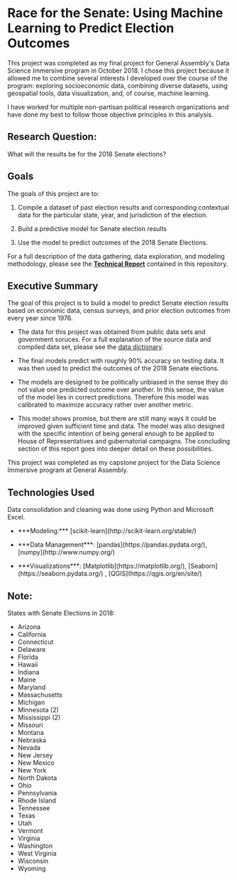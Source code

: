 # Race for the Senate: Using Machine Learning to Predict Election Outcomes

<p>This project was completed as my final project for General Assembly's Data Science Immersive program in October 2018. I chose this project because it allowed me to combine several interests I developed over the course of the program: exploring socioeconomic data, combining diverse datasets, using geospatial tools, data visualization, and, of course, machine learning. </p>

<p> I have worked for multiple non-partisan political research organizations and have done my best to follow those objective principles in this analysis. </p>

## Research Question:
What will the results be for the 2018 Senate elections?




## Goals
The goals of this project are to:
1. <p>Compile a dataset of past election results and corresponding contextual data for the particular state, year, and jurisdiction of the election.
2. <p>Build a predictive model for Senate election results
3. <p>Use the model to predict outcomes of the 2018 Senate Elections.

For a full description of the data gathering, data exploration, and modeling methodology, please see the **[Technical Report](https://github.com/AlexZadel/dsi_capstone/blob/master/technical_report.md)** contained in this repository.




## Executive Summary


The goal of this project is to build a model to predict Senate election results based on economic data, census surveys, and prior election outcomes from every year since 1976.

- The data for this project was obtained from public data sets and government soruces. For a full explanation of the source data and compiled data set, please see the [data dictionary](https://github.com/AlexZadel/dsi_capstone/blob/master/data_dictionary.md).

- The final models predict with roughly 90% accuracy on testing data. It was then used to predict the outcomes of the 2018 Senate elections.

- The models are designed to be politically unbiased in the sense they do not value one predicted outcome over another. In this sense, the value of the model lies in correct predictions. Therefore this model was calibrated to maximize accuracy rather over another metric.

- This model shows promise, but there are still many ways it could be improved given sufficient time and data. The model was also designed with the specific intention of being general enough to be applied to House of Representatives and gubernatorial campaigns. The concluding section of this report goes into deeper detail on these possibilities.

This project was completed as my capstone project for the Data Science Immersive program at General Assembly.



## Technologies Used
Data consolidation and cleaning was done using Python and Microsoft Excel.
- <p> ***Modeling:*** [scikit-learn](http://scikit-learn.org/stable/)
- <p> ***Data Management***: [pandas](https://pandas.pydata.org/), [numpy](http://www.numpy.org/)
- <p> ***Visualizations***: [Matplotlib](https://matplotlib.org/), [Seaborn](https://seaborn.pydata.org/) , [QGIS](https://qgis.org/en/site/)




## Note:
States with Senate Elections in 2018:
- Arizona
- California
- Connecticut
- Delaware
- Florida
- Hawaii
- Indiana
- Maine
- Maryland
- Massachusetts
- Michigan
- Minnesota (2)
- Mississippi (2)
- Missouri
- Montana
- Nebraska
- Nevada
- New Jersey
- New Mexico
- New York
- North Dakota
- Ohio
- Pennsylvania
- Rhode Island
- Tennessee
- Texas
- Utah
- Vermont
- Virginia
- Washington
- West Virginia
- Wisconsin
- Wyoming
